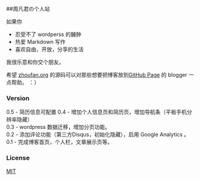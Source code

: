 ##周凡君の个人站

如果你

* 忍受不了 wordperss 的臃肿
* 热爱 Markdown 写作
* 喜欢自由，开放，分享的生活

我很乐意和你交个朋友。

希望 [zhoufan.org](http://zhoufan.org) 的源码可以对那些想要把博客放到[GitHub Page](http://pages.github.com/) 的 blogger 一点帮助。 ：）

### Version
0.5 - 简历信息可配置
0.4 - 增加个人信息页和简历页，增加导航条（平板手机分辨率隐藏）  
0.3 - wordpress 数据迁移，增加分页功能。  
0.2 - 添加评论功能（第三方Disqus，初始化隐藏），启用 Google Analytics 。  
0.1 - 完成博客首页，个人栏，文章展示页等。


### License

[MIT](http://opensource.org/licenses/MIT)


